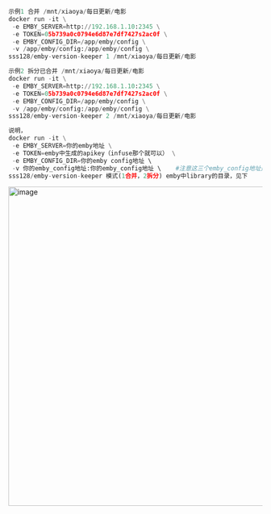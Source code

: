 ```python
示例1 合并 /mnt/xiaoya/每日更新/电影
docker run -it \
 -e EMBY_SERVER=http://192.168.1.10:2345 \
 -e TOKEN=05b739a0c0794e6d87e7df7427s2ac0f \
 -e EMBY_CONFIG_DIR=/app/emby/config \
 -v /app/emby/config:/app/emby/config \
sss128/emby-version-keeper 1 /mnt/xiaoya/每日更新/电影

示例2 拆分已合并 /mnt/xiaoya/每日更新/电影
docker run -it \
 -e EMBY_SERVER=http://192.168.1.10:2345 \
 -e TOKEN=05b739a0c0794e6d87e7df7427s2ac0f \
 -e EMBY_CONFIG_DIR=/app/emby/config \
 -v /app/emby/config:/app/emby/config \
sss128/emby-version-keeper 2 /mnt/xiaoya/每日更新/电影

说明，
docker run -it \
 -e EMBY_SERVER=你的emby地址 \
 -e TOKEN=emby中生成的apikey（infuse那个就可以） \
 -e EMBY_CONFIG_DIR=你的emby config地址 \       
 -v 你的emby_config地址:你的emby_config地址 \    #注意这三个emby_config地址是一样的
sss128/emby-version-keeper 模式(1合并，2拆分) emby中library的目录，见下
```
<img width="633" alt="image" src="https://github.com/sss128/emby-version-keeper/assets/149408730/6674d673-244f-4668-abaa-873bc42840c4">
